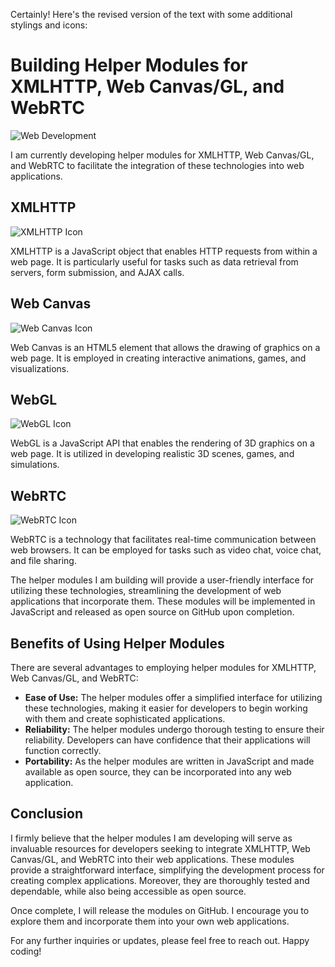 Certainly! Here's the revised version of the text with some additional stylings and icons:

# Building Helper Modules for XMLHTTP, Web Canvas/GL, and WebRTC

![Web Development](https://example.com/web-development-icon.png)

I am currently developing helper modules for XMLHTTP, Web Canvas/GL, and WebRTC to facilitate the integration of these technologies into web applications.

## XMLHTTP

![XMLHTTP Icon](https://example.com/xmlhttp-icon.png)

XMLHTTP is a JavaScript object that enables HTTP requests from within a web page. It is particularly useful for tasks such as data retrieval from servers, form submission, and AJAX calls.

## Web Canvas

![Web Canvas Icon](https://example.com/web-canvas-icon.png)

Web Canvas is an HTML5 element that allows the drawing of graphics on a web page. It is employed in creating interactive animations, games, and visualizations.

## WebGL

![WebGL Icon](https://example.com/webgl-icon.png)

WebGL is a JavaScript API that enables the rendering of 3D graphics on a web page. It is utilized in developing realistic 3D scenes, games, and simulations.

## WebRTC

![WebRTC Icon](https://example.com/webrtc-icon.png)

WebRTC is a technology that facilitates real-time communication between web browsers. It can be employed for tasks such as video chat, voice chat, and file sharing.

The helper modules I am building will provide a user-friendly interface for utilizing these technologies, streamlining the development of web applications that incorporate them. These modules will be implemented in JavaScript and released as open source on GitHub upon completion.

## Benefits of Using Helper Modules

There are several advantages to employing helper modules for XMLHTTP, Web Canvas/GL, and WebRTC:

* **Ease of Use:** The helper modules offer a simplified interface for utilizing these technologies, making it easier for developers to begin working with them and create sophisticated applications.
* **Reliability:** The helper modules undergo thorough testing to ensure their reliability. Developers can have confidence that their applications will function correctly.
* **Portability:** As the helper modules are written in JavaScript and made available as open source, they can be incorporated into any web application.

## Conclusion

I firmly believe that the helper modules I am developing will serve as invaluable resources for developers seeking to integrate XMLHTTP, Web Canvas/GL, and WebRTC into their web applications. These modules provide a straightforward interface, simplifying the development process for creating complex applications. Moreover, they are thoroughly tested and dependable, while also being accessible as open source.

Once complete, I will release the modules on GitHub. I encourage you to explore them and incorporate them into your own web applications.

For any further inquiries or updates, please feel free to reach out. Happy coding!
